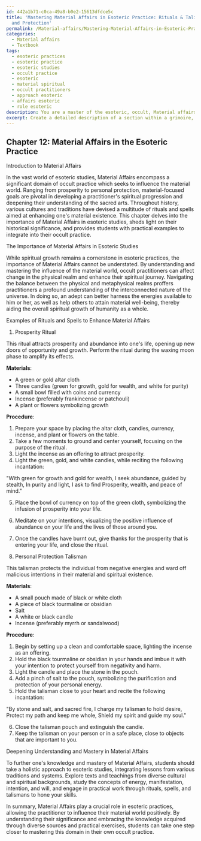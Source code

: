 ```yaml
---
id: 442a1b71-c0ca-49a8-b0e2-15613dfdce5c
title: 'Mastering Material Affairs in Esoteric Practice: Rituals & Talismans for Prosperity
  and Protection'
permalink: /Material-affairs/Mastering-Material-Affairs-in-Esoteric-Practice-Rituals-Talismans-for-Prosperity-and-Protection/
categories:
  - Material affairs
  - Textbook
tags:
  - esoteric practices
  - esoteric practice
  - esoteric studies
  - occult practice
  - esoteric
  - material spiritual
  - occult practitioners
  - approach esoteric
  - affairs esoteric
  - role esoteric
description: You are a master of the esoteric, occult, Material affairs and education, you have written many textbooks on the subject in ways that provide students with rich and deep understanding of the subject. You are being asked to write textbook-like sections on a topic and you do it with full context, explainability, and reliability in accuracy to the true facts of the topic at hand, in a textbook style that a student would easily be able to learn from, in a rich, engaging, and contextual way. Always include relevant context (such as formulas and history), related concepts, and in a way that someone can gain deep insights from.
excerpt: Create a detailed description of a section within a grimoire, specifically focusing on the topic of Material Affairs in the context of occult practices. Include an introduction to the topic, an overview of its importance within esoteric studies, examples of rituals or spells associated with this domain, and guidance for students seeking to deepen their understanding and mastery of material affairs in their own occult practice.
---
```

## Chapter 12: Material Affairs in the Esoteric Practice

Introduction to Material Affairs

In the vast world of esoteric studies, Material Affairs encompass a significant domain of occult practice which seeks to influence the material world. Ranging from prosperity to personal protection, material-focused goals are pivotal in developing a practitioner's spiritual progression and deepening their understanding of the sacred arts. Throughout history, various cultures and traditions have devised a multitude of rituals and spells aimed at enhancing one's material existence. This chapter delves into the importance of Material Affairs in esoteric studies, sheds light on their historical significance, and provides students with practical examples to integrate into their occult practice.

The Importance of Material Affairs in Esoteric Studies

While spiritual growth remains a cornerstone in esoteric practices, the importance of Material Affairs cannot be understated. By understanding and mastering the influence of the material world, occult practitioners can affect change in the physical realm and enhance their spiritual journey. Navigating the balance between the physical and metaphysical realms proffers practitioners a profound understanding of the interconnected nature of the universe. In doing so, an adept can better harness the energies available to him or her, as well as help others to attain material well-being, thereby aiding the overall spiritual growth of humanity as a whole.

Examples of Rituals and Spells to Enhance Material Affairs

1. Prosperity Ritual

This ritual attracts prosperity and abundance into one's life, opening up new doors of opportunity and growth. Perform the ritual during the waxing moon phase to amplify its effects.

**Materials**:
- A green or gold altar cloth
- Three candles (green for growth, gold for wealth, and white for purity)
- A small bowl filled with coins and currency
- Incense (preferably frankincense or patchouli)
- A plant or flowers symbolizing growth

**Procedure**:
1. Prepare your space by placing the altar cloth, candles, currency, incense, and plant or flowers on the table.
2. Take a few moments to ground and center yourself, focusing on the purpose of the ritual.
3. Light the incense as an offering to attract prosperity.
4. Light the green, gold, and white candles, while reciting the following incantation:

"With green for growth and gold for wealth,
I seek abundance, guided by stealth,
In purity and light, I ask to find
Prosperity, wealth, and peace of mind."

5. Place the bowl of currency on top of the green cloth, symbolizing the infusion of prosperity into your life.
6. Meditate on your intentions, visualizing the positive influence of abundance on your life and the lives of those around you.
7. Once the candles have burnt out, give thanks for the prosperity that is entering your life, and close the ritual.

2. Personal Protection Talisman

This talisman protects the individual from negative energies and ward off malicious intentions in their material and spiritual existence.

**Materials**:
- A small pouch made of black or white cloth
- A piece of black tourmaline or obsidian
- Salt
- A white or black candle
- Incense (preferably myrrh or sandalwood)

**Procedure**:
1. Begin by setting up a clean and comfortable space, lighting the incense as an offering.
2. Hold the black tourmaline or obsidian in your hands and imbue it with your intention to protect yourself from negativity and harm.
3. Light the candle and place the stone in the pouch.
4. Add a pinch of salt to the pouch, symbolizing the purification and protection of your personal energy.
5. Hold the talisman close to your heart and recite the following incantation:

"By stone and salt, and sacred fire,
I charge my talisman to hold desire,
Protect my path and keep me whole,
Shield my spirit and guide my soul."

6. Close the talisman pouch and extinguish the candle.
7. Keep the talisman on your person or in a safe place, close to objects that are important to you.

Deepening Understanding and Mastery in Material Affairs

To further one's knowledge and mastery of Material Affairs, students should take a holistic approach to esoteric studies, integrating lessons from various traditions and systems. Explore texts and teachings from diverse cultural and spiritual backgrounds, study the concepts of energy, manifestation, intention, and will, and engage in practical work through rituals, spells, and talismans to hone your skills.

In summary, Material Affairs play a crucial role in esoteric practices, allowing the practitioner to influence their material world positively. By understanding their significance and embracing the knowledge acquired through diverse sources and practical exercises, students can take one step closer to mastering this domain in their own occult practice.
